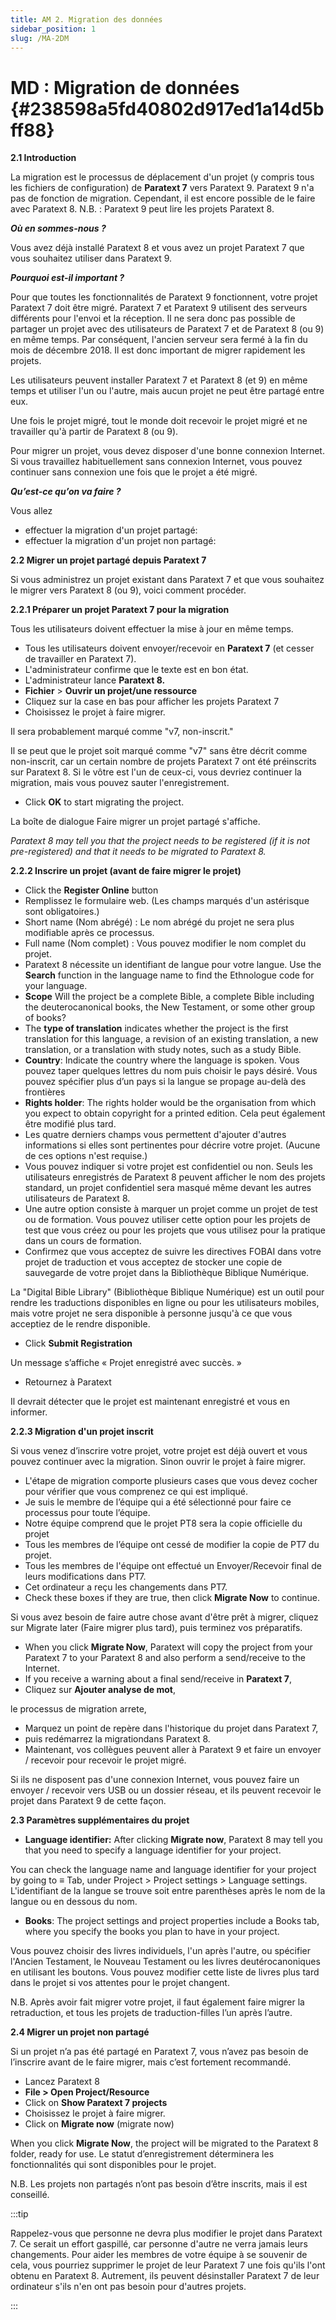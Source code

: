 ```yaml
---
title: AM 2. Migration des données
sidebar_position: 1
slug: /MA-2DM
---
```


# **MD : Migration de données** {#238598a5fd40802d917ed1a14d5bff88}

**2.1 Introduction**

La migration est le processus de déplacement d'un projet (y compris tous les fichiers de configuration) de **Paratext 7** vers Paratext 9. Paratext 9 n'a pas de fonction de migration. Cependant, il est encore possible de le faire avec Paratext 8. N.B. : Paratext 9 peut lire les projets Paratext 8.

_**Où en sommes-nous ?**_

Vous avez déjà installé Paratext 8 et vous avez un projet Paratext 7 que vous souhaitez utiliser dans Paratext 9.

_**Pourquoi est-il important ?**_

Pour que toutes les fonctionnalités de Paratext 9 fonctionnent, votre projet Paratext 7 doit être migré. Paratext 7 et Paratext 9 utilisent des serveurs différents pour l'envoi et la réception. Il ne sera donc pas possible de partager un projet avec des utilisateurs de Paratext 7 et de Paratext 8 (ou 9) en même temps. Par conséquent, l'ancien serveur sera fermé à la fin du mois de décembre 2018. Il est donc important de migrer rapidement les projets.

Les utilisateurs peuvent installer Paratext 7 et Paratext 8 (et 9) en même temps et utiliser l'un ou l'autre, mais aucun projet ne peut être partagé entre eux.

Une fois le projet migré, tout le monde doit recevoir le projet migré et ne travailler qu'à partir de Paratext 8 (ou 9).

Pour migrer un projet, vous devez disposer d'une bonne connexion Internet. Si vous travaillez habituellement sans connexion Internet, vous pouvez continuer sans connexion une fois que le projet a été migré.

_**Qu’est-ce qu’on va faire ?**_

Vous allez

- effectuer la migration d'un projet partagé:
- effectuer la migration d'un projet non partagé:

**2.2 Migrer un projet partagé depuis Paratext 7**

Si vous administrez un projet existant dans Paratext 7 et que vous souhaitez le migrer vers Paratext 8 (ou 9), voici comment procéder.

**2.2.1 Préparer un projet Paratext 7 pour la migration**

Tous les utilisateurs doivent effectuer la mise à jour en même temps.

- Tous les utilisateurs doivent envoyer/recevoir en **Paratext 7** (et cesser de travailler en Paratext 7).
- L'administrateur confirme que le texte est en bon état.
- L'administrateur lance **Paratext 8.**
- **Fichier** &gt; **Ouvrir un projet/une ressource**
- Cliquez sur la case en bas pour afficher les projets Paratext 7
- Choisissez le projet à faire migrer.

Il sera probablement marqué comme "v7, non-inscrit."

Il se peut que le projet soit marqué comme "v7" sans être décrit comme non-inscrit, car un certain nombre de projets Paratext 7 ont été préinscrits sur Paratext 8. Si le vôtre est l'un de ceux-ci, vous devriez continuer la migration, mais vous pouvez sauter l'enregistrement.

- Click **OK** to start migrating the project.

La boîte de dialogue Faire migrer un projet partagé s'affiche.

_Paratext 8 may tell you that the project needs to be registered (if it is not pre-registered) and that it needs to be migrated to Paratext 8._

**2.2.2 Inscrire un projet (avant de faire migrer le projet)**

- Click the **Register Online** button
- Remplissez le formulaire web. (Les champs marqués d'un astérisque sont obligatoires.)
- Short name (Nom abrégé) : Le nom abrégé du projet ne sera plus modifiable après ce processus.
- Full name (Nom complet) : Vous pouvez modifier le nom complet du projet.
- Paratext 8 nécessite un identifiant de langue pour votre langue. Use the **Search** function in the language name to find the Ethnologue code for your language.
- **Scope** Will the project be a complete Bible, a complete Bible including the deuterocanonical books, the New Testament, or some other group of books?
- The **type of translation** indicates whether the project is the first translation for this language, a revision of an existing translation, a new translation, or a translation with study notes, such as a study Bible.
- **Country**: Indicate the country where the language is spoken. Vous pouvez taper quelques lettres du nom puis choisir le pays désiré. Vous pouvez spécifier plus d’un pays si la langue se propage au-delà des frontières
- **Rights holder**: The rights holder would be the organisation from which you expect to obtain copyright for a printed edition. Cela peut également être modifié plus tard.
- Les quatre derniers champs vous permettent d'ajouter d'autres informations si elles sont pertinentes pour décrire votre projet. (Aucune de ces options n'est requise.)
- Vous pouvez indiquer si votre projet est confidentiel ou non. Seuls les utilisateurs enregistrés de Paratext 8 peuvent afficher le nom des projets standard, un projet confidentiel sera masqué même devant les autres utilisateurs de Paratext 8.
- Une autre option consiste à marquer un projet comme un projet de test ou de formation. Vous pouvez utiliser cette option pour les projets de test que vous créez ou pour les projets que vous utilisez pour la pratique dans un cours de formation.
- Confirmez que vous acceptez de suivre les directives FOBAI dans votre projet de traduction et vous acceptez de stocker une copie de sauvegarde de votre projet dans la Bibliothèque Biblique Numérique.

La "Digital Bible Library" (Bibliothèque Biblique Numérique) est un outil pour rendre les traductions disponibles en ligne ou pour les utilisateurs mobiles, mais votre projet ne sera disponible à personne jusqu'à ce que vous acceptiez de le rendre disponible.

- Click **Submit Registration**

Un message s’affiche « Projet enregistré avec succès. »

- Retournez à Paratext

Il devrait détecter que le projet est maintenant enregistré et vous en informer.

**2.2.3 Migration d'un projet inscrit**

Si vous venez d’inscrire votre projet, votre projet est déjà ouvert et vous pouvez continuer avec la migration. Sinon ouvrir le projet à faire migrer.

- L'étape de migration comporte plusieurs cases que vous devez cocher pour vérifier que vous comprenez ce qui est impliqué.
- Je suis le membre de l’équipe qui a été sélectionné pour faire ce processus pour toute l’équipe.
- Notre équipe comprend que le projet PT8 sera la copie officielle du projet
- Tous les membres de l’équipe ont cessé de modifier la copie de PT7 du projet.
- Tous les membres de l'équipe ont effectué un Envoyer/Recevoir final de leurs modifications dans PT7.
- Cet ordinateur a reçu les changements dans PT7.
- Check these boxes if they are true, then click **Migrate Now** to continue.

Si vous avez besoin de faire autre chose avant d'être prêt à migrer, cliquez sur Migrate later (Faire migrer plus tard), puis terminez vos préparatifs.

- When you click **Migrate Now**, Paratext will copy the project from your Paratext 7 to your Paratext 8 and also perform a send/receive to the Internet.
- If you receive a warning about a final send/receive in **Paratext 7**,
- Cliquez sur **Ajouter analyse de mot**,

le processus de migration arrete,

- Marquez un point de repère dans l'historique du projet dans Paratext 7,
- puis redémarrez la migrationdans Paratext 8.
- Maintenant, vos collègues peuvent aller à Paratext 9 et faire un envoyer / recevoir pour recevoir le projet migré.

Si ils ne disposent pas d'une connexion Internet, vous pouvez faire un envoyer / recevoir vers USB ou un dossier réseau, et ils peuvent recevoir le projet dans Paratext 9 de cette façon.

**2.3 Paramètres supplémentaires du projet**

- **Language identifier:** After clicking **Migrate now**, Paratext 8 may tell you that you need to specify a language identifier for your project.

You can check the language name and language identifier for your project by going to ≡ Tab, under Project &gt; Project settings &gt; Language settings. L'identifiant de la langue se trouve soit entre parenthèses après le nom de la langue ou en dessous du nom.

- **Books**: The project settings and project properties include a Books tab, where you specify the books you plan to have in your project.

Vous pouvez choisir des livres individuels, l'un après l'autre, ou spécifier l'Ancien Testament, le Nouveau Testament ou les livres deutérocanoniques en utilisant les boutons. Vous pouvez modifier cette liste de livres plus tard dans le projet si vos attentes pour le projet changent.

N.B. Après avoir fait migrer votre projet, il faut également faire migrer la retraduction, et tous les projets de traduction-filles l’un après l’autre.

**2.4 Migrer un projet non partagé**

Si un projet n’a pas été partagé en Paratext 7, vous n’avez pas besoin de l’inscrire avant de le faire migrer, mais c’est fortement recommandé.

- Lancez Paratext 8
- **File &gt; Open Project/Resource**
- Click on **Show Paratext 7 projects**
- Choisissez le projet à faire migrer.
- Click on **Migrate now** (migrate now)

When you click **Migrate Now**, the project will be migrated to the Paratext 8 folder, ready for use. Le statut d’enregistrement déterminera les fonctionnalités qui sont disponibles pour le projet.

N.B. Les projets non partagés n’ont pas besoin d’être inscrits, mais il est conseillé.

:::tip

Rappelez-vous que personne ne devra plus modifier le projet dans Paratext 7. Ce serait un effort gaspillé, car personne d'autre ne verra jamais leurs changements. Pour aider les membres de votre équipe à se souvenir de cela, vous pourriez supprimer le projet de leur Paratext 7 une fois qu'ils l'ont obtenu en Paratext 8. Autrement, ils peuvent désinstaller Paratext 7 de leur ordinateur s'ils n'en ont pas besoin pour d'autres projets.

:::




